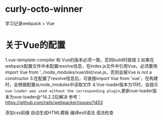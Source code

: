 # curly-octo-winner
学习记录webpack + Vue

# 关于Vue的配置
1.vue-template-compiler 和 Vue的版本必须一致，否则build时报错
2.如果在webpack配置文件中未配置resolve信息，在index.js文件中引用Vue，必须要用import Vue from '../node_modules/vue/dist/vue.js，否则会报Vue is not a constructor
3.在配置了resolve信息后，可直接import Vue from 'vue'，在构建时，会根据配置从node_modules中读取文件
4.Vue-loader版本为15时，会提示 ``` vue-loader was used without the corresponding plugin```,更新vue-loader版本为vue-loader@^14.2.2后解决 参考：https://github.com/rails/webpacker/issues/1453


添加css前缀
自动生成HTML模板
编译es6语法
语法检查